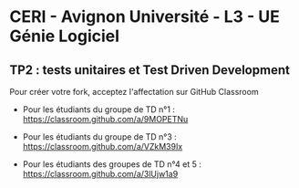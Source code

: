 # CERI - Avignon Université - L3 - UE Génie Logiciel

## TP2 : tests unitaires et Test Driven Development


Pour créer votre fork, acceptez l'affectation sur GitHub Classroom

* Pour les étudiants du groupe de TD n°1 :
	https://classroom.github.com/a/9MOPETNu

* Pour les étudiants du groupe de TD n°3 :
	https://classroom.github.com/a/VZkM39Ix

* Pour les étudiants des groupes de TD n°4 et 5 :
	https://classroom.github.com/a/3lUjw1a9


